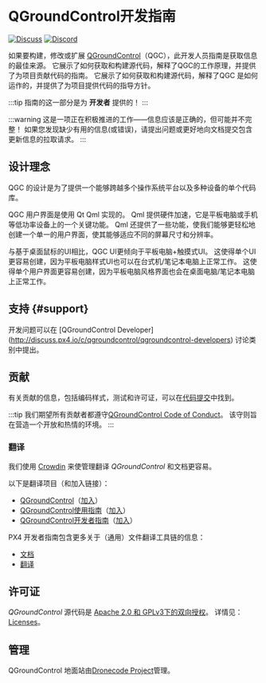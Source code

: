 # QGroundControl开发指南

[![Discuss](https://img.shields.io/badge/discuss-dev-ff69b4.svg)](http://discuss.px4.io/c/qgroundcontrol/qgroundcontrol-developers)
[![Discord](https://discordapp.com/api/guilds/1022170275984457759/widget.png?style=shield)](https://discord.com/channels/1022170275984457759/1022185820683255908)

如果要构建，修改或扩展 [QGroundControl](http://qgroundcontrol.com)（QGC），此开发人员指南是获取信息的最佳来源。 它展示了如何获取和构建源代码，解释了QGC的工作原理，并提供了为项目贡献代码的指南。
它展示了如何获取和构建源代码，解释了QGC 是如何运作的，并提供了为项目提供代码的指导方针。

:::tip
指南的这一部分是为 **开发者** 提供的！
:::

:::warning
这是一项正在积极推进的工作——信息应该是正确的，但可能并不完整！
如果您发现缺少有用的信息(或错误)，请提出问题或更好地向文档提交包含更新信息的拉取请求。
:::

## 设计理念

QGC 的设计是为了提供一个能够跨越多个操作系统平台以及多种设备的单个代码库。

QGC 用户界面是使用 Qt Qml 实现的。 Qml 提供硬件加速，它是平板电脑或手机等低功率设备上的一个关键功能。 Qml 还提供了一些功能，使我们能够更轻松地创建一个单一的用户界面，使其能够适应不同的屏幕尺寸和分辨率。

与基于桌面鼠标的UI相比，QGC UI更倾向于平板电脑+触摸式UI。 这使得单个UI更容易创建，因为平板电脑样式UI也可以在台式机/笔记本电脑上正常工作。 这使得单个用户界面更容易创建，因为平板电脑风格界面也会在桌面电脑/笔记本电脑上正常工作。

## 支持 {#support}

开发问题可以在 [QGroundControl Developer] (http://discuss.px4.io/c/qgroundcontrol/qgroundcontrol-developers) 讨论类别中提出。

## 贡献

有关贡献的信息，包括编码样式，测试和许可证，可以在[代码提交](contribute/index.md)中找到。

:::tip
我们期望所有贡献者都遵守[QGroundControl Code of Conduct](https://github.com/mavlink/qgroundcontrol/blob/master/.github/CODE_OF_CONDUCT.md)。
该守则旨在营造一个开放和热情的环境。
:::

### 翻译

我们使用 [Crowdin](https://crowdin.com) 来使管理翻译 _QGroundControl_ 和文档更容易。

以下是翻译项目（和加入链接）：

- [QGroundControl](https://crowdin.com/project/qgroundcontrol)（[加入](https://crwd.in/qgroundcontrol)）
- [QGroundControl使用指南](https://crowdin.com/project/qgroundcontrol-user-guide)（[加入](https://crwd.in/qgroundcontrol-user-guide)）
- [QGroundControl开发者指南](https://crowdin.com/project/qgroundcontrol-developer-guide)（[加入](https://crwd.in/qgroundcontrol-developer-guide)）

PX4 开发者指南包含更多关于（通用）文件翻译工具链的信息：

- [文档](https://dev.px4.io/en/contribute/docs.html)
- [翻译](https://dev.px4.io/en/contribute/docs.html)

## 许可证

_QGroundControl_ 源代码是 [Apache 2.0 和 GPLv3下的双向授权](https://github.com/mavlink/qgroundcontrol/blob/master/.github/COPYING.md)。
详情见： [Licenses](contribute/licences.md)。

## 管理

QGroundControl 地面站由[Dronecode Project](https://www.dronecode.org/)管理。

<div style="padding:10px"> </div>
